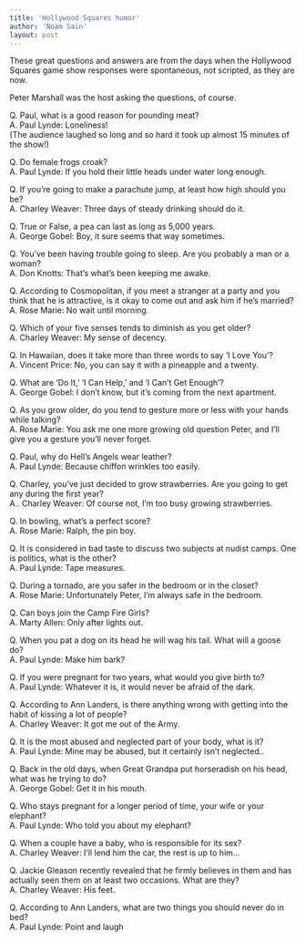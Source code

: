 ```yaml
---
title: 'Hollywood Squares humor'
author: 'Noam Sain'
layout: post
---
```


These great questions and answers are from the days when the Hollywood Squares game show responses were spontaneous, not scripted, as they are now.  
  
Peter Marshall was the host asking the questions, of course.

Q. Paul, what is a good reason for pounding meat?  
A. Paul Lynde: Loneliness!  
(The audience laughed so long and so hard it took up almost 15 minutes of the show!)

Q. Do female frogs croak?  
A. Paul Lynde: If you hold their little heads under water long enough.

Q. If you’re going to make a parachute jump, at least how high should you be?  
A. Charley Weaver: Three days of steady drinking should do it.

Q. True or False, a pea can last as long as 5,000 years.  
A. George Gobel: Boy, it sure seems that way sometimes.

Q. You’ve been having trouble going to sleep. Are you probably a man or a woman?  
A. Don Knotts: That’s what’s been keeping me awake.

Q. According to Cosmopolitan, if you meet a stranger at a party and you think that he is attractive, is it okay to come out and ask him if he’s married?  
A. Rose Marie: No wait until morning.

Q. Which of your five senses tends to diminish as you get older?  
A. Charley Weaver: My sense of decency.

Q. In Hawaiian, does it take more than three words to say ‘I Love You’?  
A. Vincent Price: No, you can say it with a pineapple and a twenty.

Q. What are ‘Do It,’ ‘I Can Help,’ and ‘I Can’t Get Enough’?  
A. George Gobel: I don’t know, but it’s coming from the next apartment.

Q. As you grow older, do you tend to gesture more or less with your hands while talking?  
A. Rose Marie: You ask me one more growing old question Peter, and I’ll give you a gesture you’ll never forget.

Q. Paul, why do Hell’s Angels wear leather?  
A. Paul Lynde: Because chiffon wrinkles too easily.

Q. Charley, you’ve just decided to grow strawberries. Are you going to get any during the first year?  
A.. Charley Weaver: Of course not, I’m too busy growing strawberries.

Q. In bowling, what’s a perfect score?  
A. Rose Marie: Ralph, the pin boy.

Q. It is considered in bad taste to discuss two subjects at nudist camps. One is politics, what is the other?  
A. Paul Lynde: Tape measures.

Q. During a tornado, are you safer in the bedroom or in the closet?  
A. Rose Marie: Unfortunately Peter, I’m always safe in the bedroom.

Q. Can boys join the Camp Fire Girls?  
A. Marty Allen: Only after lights out.

Q. When you pat a dog on its head he will wag his tail. What will a goose do?  
A. Paul Lynde: Make him bark?

Q. If you were pregnant for two years, what would you give birth to?  
A. Paul Lynde: Whatever it is, it would never be afraid of the dark.

Q. According to Ann Landers, is there anything wrong with getting into the habit of kissing a lot of people?  
A. Charley Weaver: It got me out of the Army.

Q. It is the most abused and neglected part of your body, what is it?  
A. Paul Lynde: Mine may be abused, but it certainly isn’t neglected..

Q. Back in the old days, when Great Grandpa put horseradish on his head, what was he trying to do?  
A. George Gobel: Get it in his mouth.

Q. Who stays pregnant for a longer period of time, your wife or your elephant?  
A. Paul Lynde: Who told you about my elephant?

Q. When a couple have a baby, who is responsible for its sex?  
A. Charley Weaver: I’ll lend him the car, the rest is up to him…

Q. Jackie Gleason recently revealed that he firmly believes in them and has actually seen them on at least two occasions. What are they?  
A. Charley Weaver: His feet.

Q. According to Ann Landers, what are two things you should never do in bed?  
A. Paul Lynde: Point and laugh